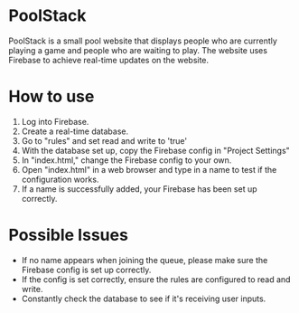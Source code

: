 # PoolStack
PoolStack is a small pool website that displays people who are currently playing a game and people who are waiting to play. The website uses Firebase to achieve real-time updates on the website.

# How to use
1. Log into Firebase.
2. Create a real-time database.
3. Go to "rules" and set read and write to 'true'
4. With the database set up, copy the Firebase config in "Project Settings"
5. In "index.html," change the Firebase config to your own.
6. Open "index.html" in a web browser and type in a name to test if the configuration works.
7. If a name is successfully added, your Firebase has been set up correctly.

# Possible Issues
- If no name appears when joining the queue, please make sure the Firebase config is set up correctly.
- If the config is set correctly, ensure the rules are configured to read and write.
- Constantly check the database to see if it's receiving user inputs. 
